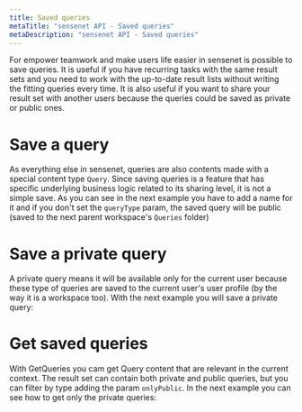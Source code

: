 ```yaml
---
title: Saved queries
metaTitle: "sensenet API - Saved queries"
metaDescription: "sensenet API - Saved queries"
---
```


For empower teamwork and make users life easier in sensenet is possible to save queries. It is useful if you have recurring tasks with the same result sets and you need to work with the up-to-date result lists without writing the fitting queries every time. It is also useful if you want to share your result set with another users because the queries could be saved as private or public ones.

# Save a query

As everything else in sensenet, queries are also contents made with a special content type `Query`. Since saving queries is a feature that has specific underlying business logic related to its sharing level, it is not a simple save. As you can see in the next example you have to add a name for it and if you don't set the `queryType` param, the saved query will be public (saved to the next parent workspace's `Queries` folder)

<tab category="collaboration" article="saved-queries" example="saveQuery" />

# Save a private query

A private query means it will be available only for the current user because these type of queries are saved to the current user's user profile (by the way it is a workspace too). With the next example you will save a private query:

<tab category="collaboration" article="saved-queries" example="savePrivateQuery" />

# Get saved queries

With GetQueries you cam get Query content that are relevant in the current context. The result set can contain both private and public queries, but you can filter by type adding the param `onlyPublic`. In the next example you can see how to get only the private queries:

<tab category="collaboration" article="saved-queries" example="getSavedQueries" />
